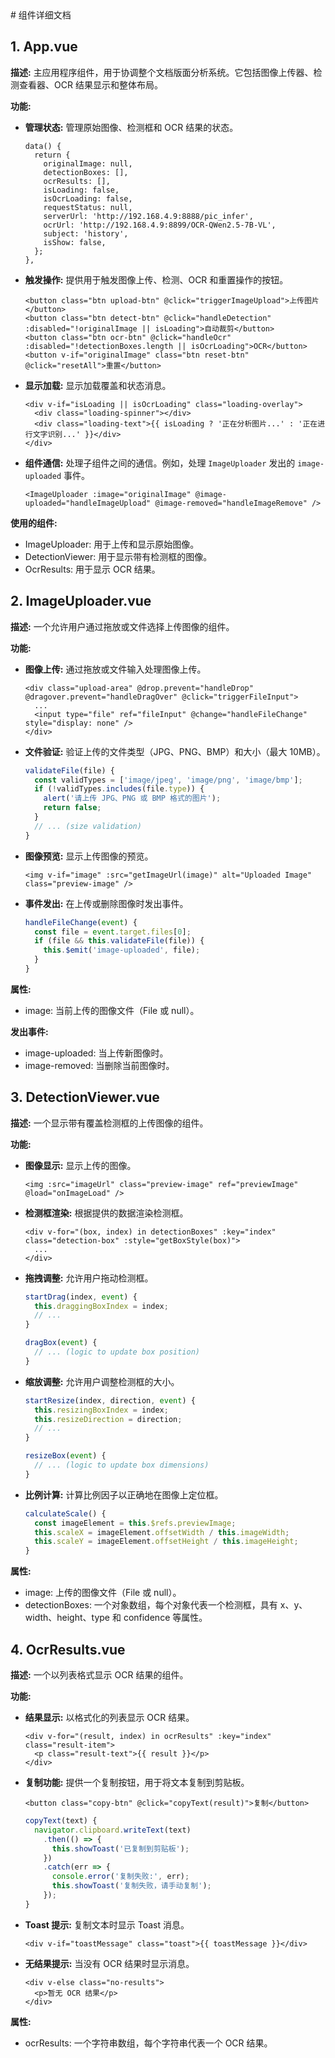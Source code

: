 <file path="detailed_documentation_zh.md">
# 组件详细文档

## 1. App.vue

**描述:**
主应用程序组件，用于协调整个文档版面分析系统。它包括图像上传器、检测查看器、OCR 结果显示和整体布局。

**功能:**

- **管理状态:** 管理原始图像、检测框和 OCR 结果的状态。
  ```vue
  data() {
    return {
      originalImage: null,
      detectionBoxes: [],
      ocrResults: [],
      isLoading: false,
      isOcrLoading: false,
      requestStatus: null,
      serverUrl: 'http://192.168.4.9:8888/pic_infer',
      ocrUrl: 'http://192.168.4.9:8899/OCR-QWen2.5-7B-VL',
      subject: 'history',
      isShow: false,
    };
  },
  ```

- **触发操作:** 提供用于触发图像上传、检测、OCR 和重置操作的按钮。
  ```vue
  <button class="btn upload-btn" @click="triggerImageUpload">上传图片</button>
  <button class="btn detect-btn" @click="handleDetection" :disabled="!originalImage || isLoading">自动裁剪</button>
  <button class="btn ocr-btn" @click="handleOcr" :disabled="!detectionBoxes.length || isOcrLoading">OCR</button>
  <button v-if="originalImage" class="btn reset-btn" @click="resetAll">重置</button>
  ```

- **显示加载:** 显示加载覆盖和状态消息。
  ```vue
  <div v-if="isLoading || isOcrLoading" class="loading-overlay">
    <div class="loading-spinner"></div>
    <div class="loading-text">{{ isLoading ? '正在分析图片...' : '正在进行文字识别...' }}</div>
  </div>
  ```

- **组件通信:** 处理子组件之间的通信。例如，处理 `ImageUploader` 发出的 `image-uploaded` 事件。
  ```vue
  <ImageUploader :image="originalImage" @image-uploaded="handleImageUpload" @image-removed="handleImageRemove" />
  ```

**使用的组件:**
- ImageUploader: 用于上传和显示原始图像。
- DetectionViewer: 用于显示带有检测框的图像。
- OcrResults: 用于显示 OCR 结果。

## 2. ImageUploader.vue

**描述:**
一个允许用户通过拖放或文件选择上传图像的组件。

**功能:**

- **图像上传:** 通过拖放或文件输入处理图像上传。
  ```vue
  <div class="upload-area" @drop.prevent="handleDrop" @dragover.prevent="handleDragOver" @click="triggerFileInput">
    ...
    <input type="file" ref="fileInput" @change="handleFileChange" style="display: none" />
  </div>
  ```

- **文件验证:** 验证上传的文件类型（JPG、PNG、BMP）和大小（最大 10MB）。
  ```javascript
  validateFile(file) {
    const validTypes = ['image/jpeg', 'image/png', 'image/bmp'];
    if (!validTypes.includes(file.type)) {
      alert('请上传 JPG、PNG 或 BMP 格式的图片');
      return false;
    }
    // ... (size validation)
  }
  ```

- **图像预览:** 显示上传图像的预览。
  ```vue
  <img v-if="image" :src="getImageUrl(image)" alt="Uploaded Image" class="preview-image" />
  ```

- **事件发出:** 在上传或删除图像时发出事件。
  ```javascript
  handleFileChange(event) {
    const file = event.target.files[0];
    if (file && this.validateFile(file)) {
      this.$emit('image-uploaded', file);
    }
  }
  ```

**属性:**
- image: 当前上传的图像文件（File 或 null）。

**发出事件:**
- image-uploaded: 当上传新图像时。
- image-removed: 当删除当前图像时。

## 3. DetectionViewer.vue

**描述:**
一个显示带有覆盖检测框的上传图像的组件。

**功能:**

- **图像显示:** 显示上传的图像。
  ```vue
  <img :src="imageUrl" class="preview-image" ref="previewImage" @load="onImageLoad" />
  ```

- **检测框渲染:** 根据提供的数据渲染检测框。
  ```vue
  <div v-for="(box, index) in detectionBoxes" :key="index" class="detection-box" :style="getBoxStyle(box)">
    ...
  </div>
  ```

- **拖拽调整:** 允许用户拖动检测框。
  ```javascript
  startDrag(index, event) {
    this.draggingBoxIndex = index;
    // ...
  }

  dragBox(event) {
    // ... (logic to update box position)
  }
  ```

- **缩放调整:** 允许用户调整检测框的大小。
  ```javascript
  startResize(index, direction, event) {
    this.resizingBoxIndex = index;
    this.resizeDirection = direction;
    // ...
  }

  resizeBox(event) {
    // ... (logic to update box dimensions)
  }
  ```

- **比例计算:** 计算比例因子以正确地在图像上定位框。
  ```javascript
  calculateScale() {
    const imageElement = this.$refs.previewImage;
    this.scaleX = imageElement.offsetWidth / this.imageWidth;
    this.scaleY = imageElement.offsetHeight / this.imageHeight;
  }
  ```

**属性:**
- image: 上传的图像文件（File 或 null）。
- detectionBoxes: 一个对象数组，每个对象代表一个检测框，具有 x、y、width、height、type 和 confidence 等属性。

## 4. OcrResults.vue

**描述:**
一个以列表格式显示 OCR 结果的组件。

**功能:**

- **结果显示:** 以格式化的列表显示 OCR 结果。
  ```vue
  <div v-for="(result, index) in ocrResults" :key="index" class="result-item">
    <p class="result-text">{{ result }}</p>
  </div>
  ```

- **复制功能:** 提供一个复制按钮，用于将文本复制到剪贴板。
  ```vue
  <button class="copy-btn" @click="copyText(result)">复制</button>
  ```
  ```javascript
  copyText(text) {
    navigator.clipboard.writeText(text)
      .then(() => {
        this.showToast('已复制到剪贴板');
      })
      .catch(err => {
        console.error('复制失败:', err);
        this.showToast('复制失败，请手动复制');
      });
  }
  ```

- **Toast 提示:** 复制文本时显示 Toast 消息。
  ```vue
  <div v-if="toastMessage" class="toast">{{ toastMessage }}</div>
  ```

- **无结果提示:** 当没有 OCR 结果时显示消息。
  ```vue
  <div v-else class="no-results">
    <p>暂无 OCR 结果</p>
  </div>
  ```

**属性:**
- ocrResults: 一个字符串数组，每个字符串代表一个 OCR 结果。
</file>

